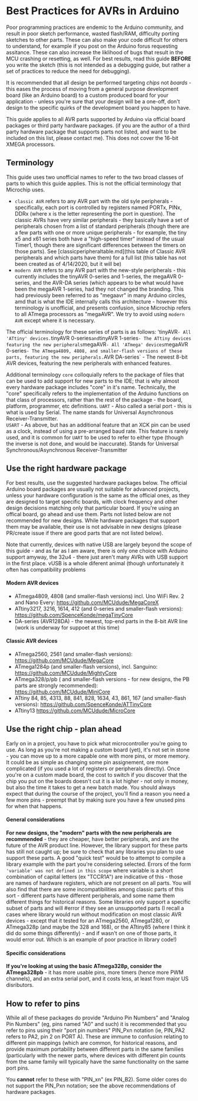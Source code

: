 # Best Practices for AVRs in Arduino
Poor programming practices are endemic to the Arduino community, and result in poor sketch performance, wasted flash/RAM, difficulty porting sketches to other parts. These can also make your code difficult for others to understand, for example if you post on the Arduino forus requesting assitance. These can also increase the liklihood of bugs that result in the MCU crashing or resetting, as well. For best results, read this guide **BEFORE** you write the sketch (this is not intended as a debugging guide, but rather a set of practices to reduce the need for debugging). 

It is recommended that all design be performed targeting *chips* not *boards* - this eases the process of moving from a general purpose development board (like an Arduino board) to a custom produced board for your application - unless you're sure that your design will be a one-off, don't design to the specific quirks of the development board you happen to have.

This guide applies to all AVR parts supported by Arduino via official board packages or third party hardware packages. (if you are the author of a third party hardware package that supports parts not listed, and want to be included on this list, please contact me). This does not cover the 16-bit XMEGA processors.

## Terminology
This guide uses two unofficial names to refer to the two broad classes of parts to which this guide applies. This is not the official terminology that Microchip uses. 
* `classic AVR` refers to any AVR part with the old syle peripherals - specifically, each port is controlled by registers named PORTx, PINx, DDRx (where x is the letter representing the port in question). The classic AVRs have very similar peripherals - they basically have a set of peripherals chosen from a list of standard peripherals (though there are a few parts with one or more unique peripherals - for example, the tiny x5 and x61 series both have a "high-speed timer" instead of the usual Timer1, though there are significant differences between the timers on those parts). See [classicperipheraltable.md](this table of Classic AVR peripherals and which parts have them) for a full list (this table has not been created as of 4/14/2020, but it will be)
* `modern AVR` refers to any AVR part with the new-style peripherals - this currently includes the tinyAVR 0-series and 1-series, the megaAVR 0-series, and the AVR-DA series (which appears to be what would have been the megaAVR 1-series, had they not changed the branding. This had previously been referred to as "megaavr" in many Arduino circles, amd that is what the IDE internally calls this architecture - however this terminology is unofficial, and presents confusion, since Microchip refers to all ATmega processors as "megaAVR". We try to avoid using `modern AVR` except where it is necessary.

The official terminology for these series of parts is as follows:
'tinyAVR` - All 'ATtiny' devices.
`tinyAVR 0-series` and `tinyAVR 1-series` - The ATtiny devices featuring the new peripherals
`megaAVR` - All 'ATmega' devices
`megaAVR 0-series` - The ATmega4809, 4808, and smaller-flash versions of these parts, featuring the new peripherals.
`AVR DA-series` - The newest 8-bit AVR devices, featuring the new peripherals with enhanced features.

Additional terminology
`core` colloquially refers to the package of files that can be used to add support for new parts to the IDE; that is why almost every hardware package includes "core" in it's name. Technically, the "core" specifically refers to the implementation of the Arduino functions on that class of processors, rather than the rest of the package - the board, platform, programmer, etc definitions. 
`UART` - Also called a serial port - this is what is used by Serial. The name stands for Universal Asynchronous Receiver-Transmitter.  
`USART` - As above, but has an additional feature that an XCK pin can be used as a clock, instead of using a pre-arranged baud rate. This feature is rarely used, and it is common for `UART` to be used to refer to either type (though the inverse is not done, and would be inaccurate). Stands for Universal Synchronous/Asynchronous Receiver-Transmitter

## Use the right hardware package
For best results, use the suggested hardware packages below. The official Arduino board packages are usually not suitable for advanced projects, unless your hardware configuration is the same as the official ones, as they are designed to target specific boards, with clock frequency and other design decisions matching only that particular board. If you're using an offical board, go ahead and use them. Parts not listed below are not recommended for new designs. While hardware packages that support them may be available, their use is not advisable in new designs (please PR/create issue if there are good parts that are not listed below). 

Note that currently, devices with native USB are largely beyond the scope of this guide - and as far as I am aware, there is only one choice with Arduino support amyway, the 32u4 - there just aren't many AVRs with USB support in the first place. vUSB is a whole diferent animal (though unfortunately it often has compatibility problems 

#### Modern AVR devices
* ATmega4809, 4808 (and smaller-flash versions) incl. Uno WiFi Rev. 2 and Nano Every: https://github.com/MCUdude/MegaCoreX
* ATtiny3217, 3216, 1614, 412 (and 0-series and smaller-flash versions): https://github.com/SpenceKonde/megaTinyCore
* DA-series (AVR128DA) - the newest, top-end parts in the 8-bit AVR line (work is underway for suppoet at this time)

#### Classic AVR devices
* ATmega2560, 2561 (and smaller-flash versions): https://github.com/MCUdude/MegaCore
* ATmega1284p (and smaller-flash versions), incl. Sanguino: https://github.com/MCUdude/MightyCore
* ATmega328/p/pb ( and smaller-flash versions - for new designs, the PB parts are strongly recommended): https://github.com/MCUdude/MiniCore
* ATtiny 84, 85, 4313, 88, 841, 828, 1634, 43, 861, 167 (and smaller-flash versions): https://github.com/SpenceKonde/ATTinyCore
* ATtiny13 https://github.com/MCUdude/MicroCore


## Use the right chip - plan ahead
Early on in a project, you have to pick what microcontroller you're going to use. As long as you're not making a custom board (yet), it's not set in stone - you can move up to a more capable one with more pins, or more memory. It could be as simple as changing some pin assignement, ore more complicated (if you used a lot of registers or peripherals directly). Once you're on a custom made board, the cost to switch if you discover that the chip you put on the boards doesn't cut it is a lot higher - not only in money, but also the time it takes to get a new batch made. You should always expect that during the course of the project, you'll find a reason you need a few more pins - preempt that by making sure you have a few unused pins for when that happens. 

#### General considerations

**For new designs, the "modern" parts with the new peripherals are recommended** - they are cheaper, have better peripherals, and are the future of the AVR product line. However, the library support for these parts has still not caught up; be sure to check that any libraries you plan to use support these parts. A good "quick test" would be to attempt to compile a library example with the part you're considering selected. Errors of the form `'variable' was not defined in this scope` where variable is a short combination of capital letters (ex "TCCR1A") are indicative of this - those are names of hardware registers, which are not present on all parts. You will also find that there are some incompatibilities among classic parts of this sort - different parts have different peripherals, and some name them different things for historical reasons. Some libraries only support a specific subset of parts and will #error if they see an unsupported parts (I recall a cases where library would run without modification on most classic AVR devices - except that it tested for an ATmega2560, ATmega1280, or ATmega328p (and maybe the 328 and 168), or the ATtiny85 (where I think it did do some things differently) - and if wasn't on one of those parts, it would error out. Which is an example of poor practice in library code!)

#### Specific considerations

**If you're looking at using the basic ATmega328p, consider the ATmega328pb** - it has more usable pins, more timers (hence more PWM channels), and an extra serial port, and it costs less, at least from major US disributors. 


## How to refer to pins
While all of these packages do provide "Arduino Pin Numbers" and "Analog Pin Numbers" (eg, pins named "A0" and such) it is recommended that you refer to pins using their "port pin numbers" PIN_Pxn notation (ie, PIN_PA2 refers to PA2, pin 2 on PORT A). These are immune to confusion relating to different pin mappings (which are common, for historical reasons, and provide maximum portability between different parts in the same families (particularly with the newer parts, where devices with different pin counts from the same family will typically have the same functionality on the same port pins. 

You **cannot** refer to these with "PIN_xn" (ex PIN_B2). 
Some older cores do not support the PIN_Pxn notation; see the above recommendations of hardware packages.


